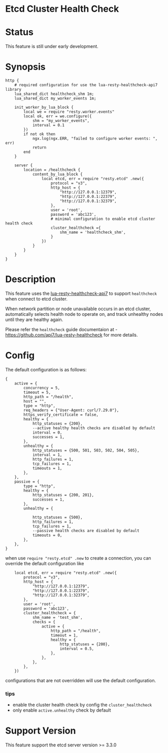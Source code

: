 Etcd Cluster Health Check
========

Status
========

This feature is still under early development.

Synopsis
========

```nginx
http {
    # required configuration for use the lua-resty-healthcheck-api7 library
    lua_shared_dict healthcheck_shm 1m;
    lua_shared_dict my_worker_events 1m;

    init_worker_by_lua_block {
        local we = require "resty.worker.events"
        local ok, err = we.configure({
            shm = "my_worker_events",
            interval = 0.1
        })
        if not ok then
            ngx.log(ngx.ERR, "failed to configure worker events: ", err)
            return
        end
    }

    server {
        location = /healthcheck {
            content_by_lua_block {
                local etcd, err = require "resty.etcd" .new({
                    protocol = "v3",
                    http_host = {
                        "http://127.0.0.1:12379", 
                        "http://127.0.0.1:22379",
                        "http://127.0.0.1:32379",
                    },
                    user = 'root',
                    password = 'abc123',
                    # minimal configuration to enable etcd cluster health check
                    cluster_healthcheck ={
                        shm_name = 'healthcheck_shm',
                    }
                })
            }
        }
    }
}
```

Description
========

This feature uses the [lua-resty-healthcheck-api7](https://github.com/api7/lua-resty-healthcheck) to support `healthcheck` when connect to etcd cluster.

When network partition or node unavailable occurs in an etcd cluster, automatically selects health node to operate on, and track unhealthy nodes until they are healthy again.

Please refer the `healthcheck` guide documentaion at - https://github.com/api7/lua-resty-healthcheck for more details.

Config
========

The default configuration is as follows:

```
{
    active = {
        concurrency = 5,
        timeout = 5,
        http_path = "/health",
        host = "",
        type = "http",
        req_headers = {"User-Agent: curl/7.29.0"},
        https_verify_certificate = false,
        healthy = {
            http_statuses = {200},
            --active healthy health checks are disabled by default
            interval = 0,
            successes = 1,
        },
        unhealthy = {
            http_statuses = {500, 501, 503, 502, 504, 505},
            interval = 1,
            http_failures = 1,
            tcp_failures = 1,
            timeouts = 1,
        },
    },
    passive = {
        type = "http",
        healthy = {
            http_statuses = {200, 201},
            successes = 1,
        },
        unhealthy = {
        
            http_statuses = {500},
            http_failures = 1,
            tcp_failures = 1,
            --passive health checks are disabled by default
            timeouts = 0,
        },
    },
}
```

when use `require "resty.etcd" .new` to create a connection, you can override the default configuration like

```
    local etcd, err = require "resty.etcd" .new({
        protocol = "v3",
        http_host = {
            "http://127.0.0.1:12379",
            "http://127.0.0.1:22379",
            "http://127.0.0.1:32379",
        },
        user = 'root',
        password = 'abc123',
        cluster_healthcheck = {
            shm_name = 'test_shm',
            checks = {
                active = {
                    http_path = "/health",
                    timeout = 1,
                    healthy = {
                        http_statuses = {200},
                        interval = 0.5,
                    },
                },
            },
        },
    })
```

configurations that are not overridden will use the default configuration.

### tips
- enable the cluster health check by config the `cluster_healthcheck`
- only enable `active.unhealthy` check by default

Support Version
========
This feature support the etcd server version >= 3.3.0